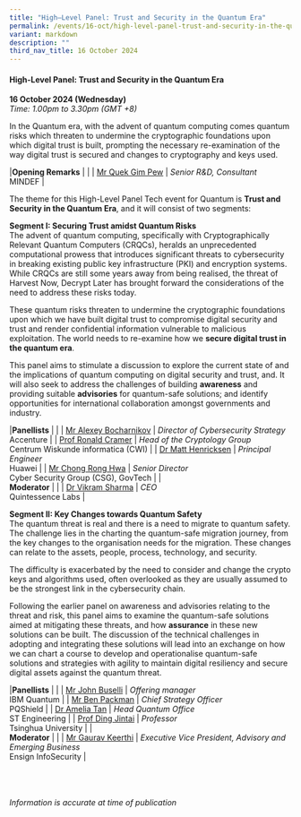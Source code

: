```yaml
---
title: "High–Level Panel: Trust and Security in the Quantum Era"
permalink: /events/16-oct/high-level-panel-trust-and-security-in-the-quantum-era/
variant: markdown
description: ""
third_nav_title: 16 October 2024
---
```

#### **High-Level Panel: Trust and Security in the Quantum Era**

**16 October 2024 (Wednesday)**  
*Time: 1.00pm to 3.30pm (GMT +8)*

In the Quantum era, with the advent of quantum computing comes quantum risks which threaten to undermine the cryptographic foundations upon which digital trust is built, prompting the necessary re-examination of the way digital trust is secured and changes to cryptography and keys used.

|**Opening Remarks**          |                                                              |
| [Mr Quek Gim Pew](/speakers/mr-quek-gim-pew/)  | *Senior R&amp;D, Consultant* <br>MINDEF      |

The theme for this High-Level Panel Tech event for Quantum is **Trust and Security in the Quantum Era**, and it will consist of two segments:

**Segment I: Securing Trust amidst Quantum Risks**
<br>The advent of quantum computing, specifically with Cryptographically Relevant Quantum Computers (CRQCs), heralds an unprecedented computational prowess that introduces significant threats to cybersecurity in breaking existing public key infrastructure (PKI) and encryption systems. While CRQCs are still some years away from being realised, the threat of Harvest Now, Decrypt Later has brought forward the considerations of the need to address these risks today.

These quantum risks threaten to undermine the cryptographic foundations upon which we have built digital trust to compromise digital security and trust and render confidential information vulnerable to malicious exploitation. The world needs to re-examine how we **secure digital trust in the quantum era**.

This panel aims to stimulate a discussion to explore the current state of and the implications of quantum computing on digital security and trust, and. It will also seek to address the challenges of building **awareness** and providing suitable **advisories** for quantum-safe solutions; and identify opportunities for international collaboration amongst governments and industry. 

|**Panellists**          |                                                              |
| [Mr Alexey Bocharnikov](/speakers/mr-alexey-bocharnikov/)  | *Director of Cybersecurity Strategy* <br>Accenture      |
| [Prof Ronald Cramer](/speakers/prof-ronald-cramer/)  | *Head of the Cryptology Group* <br>Centrum Wiskunde informatica (CWI)      |
| [Dr Matt Henricksen](/speakers/dr-matt-henricksen/)  | *Principal Engineer* <br>Huawei      |
| [Mr Chong Rong Hwa](/speakers/mr-chong-rong-hwa/)  | *Senior Director* <br>Cyber Security Group (CSG), GovTech      |
|<br>**Moderator**          |                                                              |
| [Dr Vikram Sharma](/speakers/dr-vikram-sharma/)  | *CEO* <br>Quintessence Labs      |

**Segment II: Key Changes towards Quantum Safety** 
<br>The quantum threat is real and there is a need to migrate to quantum safety. The challenge lies in the charting the quantum-safe migration journey, from the key changes to the organisation needs for the migration. These changes can relate to the assets, people, process, technology, and security.

The difficulty is exacerbated by the need to consider and change the crypto keys and algorithms used, often overlooked as they are usually assumed to be the strongest link in the cybersecurity chain.

Following the earlier panel on awareness and advisories relating to the threat and risk, this panel aims to examine the quantum-safe solutions aimed at mitigating these threats, and how **assurance** in these new solutions can be built.  The discussion of the technical challenges in adopting and integrating these solutions will lead into an exchange on how we can chart a course to develop and operationalise quantum-safe solutions and strategies with agility to maintain digital resiliency and secure digital assets against the quantum threat.

|**Panellists**          |                                                              |
| [Mr John Buselli](/speakers/mr-john-buselli/)  | *Offering manager*<br>IBM Quantum      |
| [Mr Ben Packman](/speakers/mr-ben-packman/)  | *Chief Strategy Officer* <br>PQShield      |
| [Dr Amelia Tan](/speakers/dr-amelia-tan/)  | *Head Quantum Office* <br>ST Engineering      |
| [Prof Ding Jintai](/speakers/prof-ding-jintai/)  | *Professor*<br>Tsinghua University      |
|<br>**Moderator**          |                                                              |
| [Mr Gaurav Keerthi](/speakers/mr-gaurav-keerthi/)  | *Executive Vice President, Advisory and Emerging Business*<br>Ensign InfoSecurity      |

<br><br><br>
*Information is accurate at time of publication*